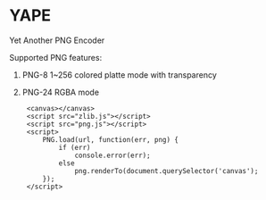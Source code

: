 YAPE
====

Yet Another PNG Encoder

Supported PNG features:

1. PNG-8 1~256 colored platte mode with transparency
2. PNG-24 RGBA mode

		<canvas></canvas>
		<script src="zlib.js"></script>
		<script src="png.js"></script>
		<script>
			PNG.load(url, function(err, png) {
				if (err)
					console.error(err);
				else
					png.renderTo(document.querySelector('canvas');
			});
		</script>
